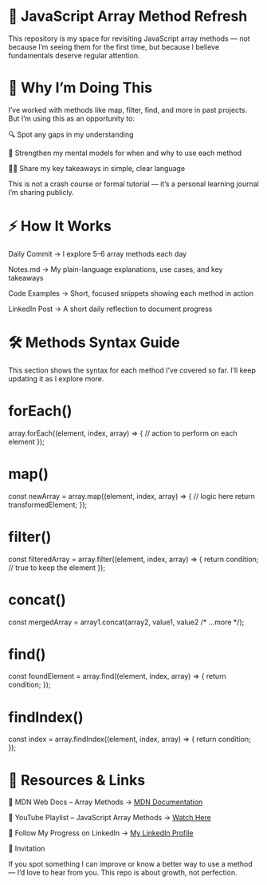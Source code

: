 # 🚀 JavaScript Array Method Refresh


This repository is my space for revisiting JavaScript array methods — not because I’m seeing them for the first time, but because I believe fundamentals deserve regular attention.

# 📌 Why I’m Doing This

I’ve worked with methods like map, filter, find, and more in past projects. But I’m using this as an opportunity to:

  🔍 Spot any gaps in my understanding
  
  🧠 Strengthen my mental models for when and why to use each method
  
  ✍🏽 Share my key takeaways in simple, clear language

This is not a crash course or formal tutorial — it’s a personal learning journal I’m sharing publicly.

# ⚡ How It Works

Daily Commit → I explore 5–6 array methods each day

Notes.md → My plain-language explanations, use cases, and key takeaways

Code Examples → Short, focused snippets showing each method in action

LinkedIn Post → A short daily reflection to document progress

# 🛠 Methods Syntax Guide

This section shows the syntax for each method I’ve covered so far. I’ll keep updating it as I explore more.

# forEach()
array.forEach((element, index, array) => {
  // action to perform on each element
});

# map()
const newArray = array.map((element, index, array) => {
  // logic here
  return transformedElement;
});

# filter()
const filteredArray = array.filter((element, index, array) => {
  return condition; // true to keep the element
});

# concat()
const mergedArray = array1.concat(array2, value1, value2 /* ...more */);

# find()
const foundElement = array.find((element, index, array) => {
  return condition;
});

# findIndex()
const index = array.findIndex((element, index, array) => {
  return condition;
});


# 📎 Resources & Links

📄 MDN Web Docs – Array Methods → [MDN Documentation](https://developer.mozilla.org/en-US/docs/Web/JavaScript/Reference/Global_Objects/Array)

🎥 YouTube Playlist – JavaScript Array Methods → [Watch Here](https://youtu.be/RVxuGCWZ_8E?si=2uzjoWAjG9IW4FbK)

💼 Follow My Progress on LinkedIn → [My LinkedIn Profile](https://www.linkedin.com/in/muhammed-o-012277329/)

🤝 Invitation

If you spot something I can improve or know a better way to use a method — I’d love to hear from you.
This repo is about growth, not perfection.

